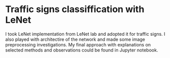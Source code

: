 # **Traffic signs classiffication with LeNet** 

I took LeNet implementation from LeNet lab and adopted it for traffic signs. I also played with architectire of the network and made some image preprocessing investigations. My final approach with explanations on selected methods and observations could be found in Jupyter notebook.
